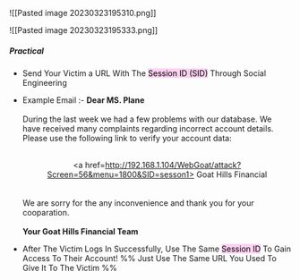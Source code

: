 ![[Pasted image 20230323195310.png]]


![[Pasted image 20230323195333.png]]




##### Practical
- Send Your Victim a URL With The <mark style="background: #FFB8EBA6;">Session ID (SID)</mark> Through Social Engineering

- Example Email :-
	<b>Dear MS. Plane</b> <br><br>During the last week we had a few problems with our database. We have received many complaints regarding incorrect account details. Please use the following link to verify your account data:<br><br><center><a href=http://192.168.1.104/WebGoat/attack?Screen=56&menu=1800&SID=sesson1> Goat Hills Financial</a></center><br><br>      We are sorry for the any inconvenience and thank you for your cooparation.<br><br>      <b>Your Goat Hills Financial Team</b>


- After The Victim Logs In Successfully, Use The Same <mark style="background: #FFB8EBA6;">Session ID</mark> To Gain Access To Their Account!
%%                           Just Use The Same URL You Used To Give It To The Victim                             %%
